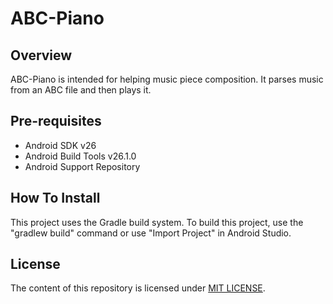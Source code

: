 # ABC-Piano

## Overview

ABC-Piano is intended for helping music piece composition. It parses music from an ABC file and then plays it.

## Pre-requisites

* Android SDK v26
* Android Build Tools v26.1.0
* Android Support Repository

## How To Install

This project uses the Gradle build system. To build this project, use the "gradlew build" command or use "Import Project" in Android Studio.

## License
The content of this repository is licensed under [MIT LICENSE](LICENSE.MD).